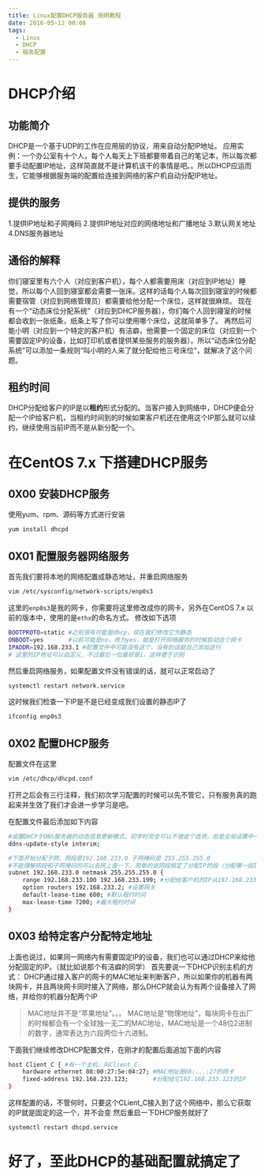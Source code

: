 ```yaml
---
title: Linux配置DHCP服务器 简明教程
date: 2016-05-12 08:08
tags:
  - Linux
  - DHCP
  - 服务配置
---
```


# DHCP介绍
## 功能简介
DHCP是一个基于UDP的工作在应用层的协议，用来自动分配IP地址。
应用实例：一个办公室有十个人，每个人每天上下班都要带着自己的笔记本，所以每次都要手动配置IP地址，这样简直就不是计算机该干的事情是吧。。所以DHCP应运而生，它能够根据服务端的配置给连接到网络的客户机自动分配IP地址。

## 提供的服务
1.提供IP地址和子网掩码
2.提供IP地址对应的网络地址和广播地址
3.默认网关地址
4.DNS服务器地址

## 通俗的解释
你们寝室里有六个人（对应到客户机），每个人都需要用床（对应到IP地址）睡觉，所以每个人回到寝室都会需要一张床。这样的话每个人每次回到寝室的时候都需要宿管（对应到网络管理员）都需要给他分配一个床位，这样就很麻烦。
现在有一个“动态床位分配系统”（对应到DHCP服务器），你们每个人回到寝室的时候都会收到一张纸条，纸条上写了你可以使用哪个床位，这就简单多了。
再然后可能小明（对应到一个特定的客户机）有洁癖，他需要一个固定的床位（对应到一个需要固定IP的设备，比如打印机或者提供某些服务的服务器）。所以“动态床位分配系统”可以添加一条规则“叫小明的人来了就分配给他三号床位”，就解决了这个问题。

## 租约时间
DHCP分配给客户的IP是以**租约**形式分配的。当客户接入到网络中，DHCP便会分配一个IP给客户机，当租约时间到的时候如果客户机还在使用这个IP那么就可以续约，继续使用当前IP而不是从新分配一个。

# 在CentOS 7.x 下搭建DHCP服务
## 0X00 安装DHCP服务
使用yum、rpm、源码等方式进行安装
```bash
yum install dhcpd
```

## 0X01 配置服务器网络服务
首先我们要将本地的网络配置成静态地址，并重启网络服务
```bash
vim /etc/sysconfig/network-scripts/enp0s3
```
这里的`enp0s3`是我的网卡，你需要将这里修改成你的网卡，另外在CentOS 7.x 以前的版本中，使用的是`ethx`的命名方式。
修改如下选项
```bash
BOOTPROTO=static #之前很有可能是dhcp，现在我们修改它为静态
ONBOOT=yes		 #以前可能是no，改为yes、就是打开网络服务的时候启动这个网卡
IPADDR=192.168.233.1 #配置文件中可能没有这个，没有的话就自己添加这行
# 这里的IP地址可以自定义，不过最后一位最好是1，这样便于识别
```

然后重启网络服务，如果配置文件没有错误的话，就可以正常启动了
```bash
systemctl restart network.service
```

这时候我们检查一下IP是不是已经变成我们设置的静态IP了
```bash
ifconfig enp0s3
```

## 0X02 配置DHCP服务
配置文件在这里
```bash
vim /etc/dhcp/dhcpd.conf
```
打开之后会有三行注释，我们初次学习配置的时候可以先不管它，只有服务真的跑起来并生效了我们才会进一步学习是吧。

在配置文件最后添加如下内容
```bash
#设置DHCP于DNS服务器的动态信息更新模式。初学时完全可以不理这个选项，但是全局设置中一定要有这个选项，否则DHCP服务不能成功启动。
ddns-update-style interim;

#下面开始分配子网，网段是192.168.233.0 子网掩码是 255.255.255.0
#不能理解网段和子网掩码的可以去网上查一下。简单的说网段规定了分配IP的段（分配哪一段IP给客户机），子网掩码规定了网段的大小
subnet 192.168.233.0 netmask 255.255.255.0 {
	range 192.168.233.100 192.168.233.199; #分配给客户机的IP从192.168.233.100开始到192.168.233.199
    option routers 192.168.233.2; #设置网关
    default-lease-time 600; #默认租约时间
    max-lease-time 7200; #最大租约时间
}
```

## 0X03 给特定客户分配特定地址
上面也说过，如果同一网络内有需要固定IP的设备，我们也可以通过DHCP来给他分配固定的IP。（就比如说那个有洁癖的同学）
首先要说一下DHCP识别主机的方式：
DHCP通过接入客户的网卡的MAC地址来判断客户，所以如果你的机器有两块网卡，并且两块网卡同时接入了网络，那么DHCP就会认为有两个设备接入了网络，并给你的机器分配两个IP
>MAC地址并不是“苹果地址”。。。
>MAC地址是“物理地址”，每块网卡在出厂的时候都会有一个全球独一无二的MAC地址，MAC地址是一个48位2进制的数字，通常表达为六段两位十六进制。

下面我们继续修改DHCP配置文件，在刚才的配置后面追加下面的内容
```bash
host Client_C { #有一个主机，叫Client_C
	hardware ethernet 08:00:27:5e:04:27; #MAC地址是08:...:27的网卡
    fixed-address 192.168.233.123;		 #分配给它192.168.233.123的IP
}
```
这样配置的话，不管何时，只要这个CLient_C接入到了这个网络中，那么它获取的IP就是固定的这一个，并不会变
然后重启一下DHCP服务就好了
```bash
systemctl restart dhcpd.service
```

# 好了，至此DHCP的基础配置就搞定了
